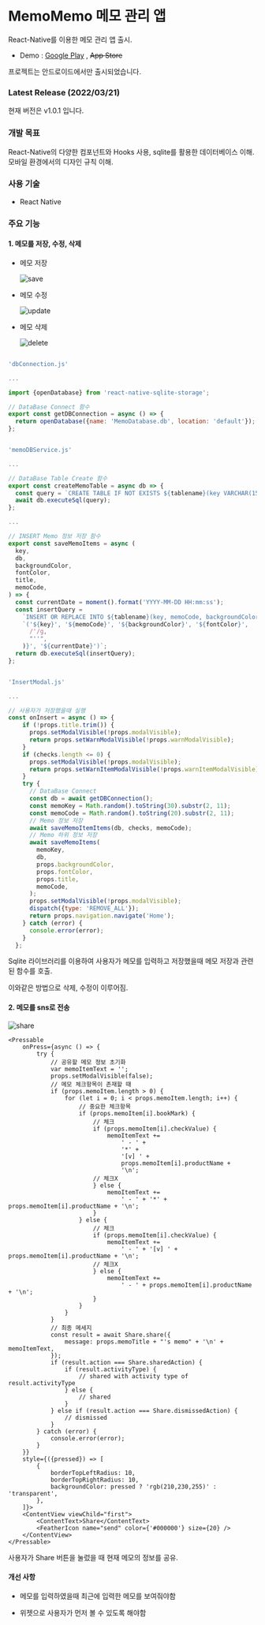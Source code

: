 # MemoMemo 메모 관리 앱

React-Native를 이용한 메모 관리 앱 출시.



- Demo : [Google Play](https://play.google.com/store/apps/details?id=com.memomemo) , ~~App Store~~ 

프로젝트는 안드로이드에서만 출시되었습니다. 



### Latest Release (2022/03/21)  

현재 버전은 v1.0.1 입니다.



### 개발 목표

React-Native의 다양한 컴포넌트와 Hooks 사용, sqlite를 활용한 데이터베이스 이해. 모바일 환경에서의 디자인 규칙 이해.



### 사용 기술

- React Native

  

### 주요 기능

#### 1. 메모를 저장, 수정, 삭제



- 메모 저장

  

  ![save](https://user-images.githubusercontent.com/40458684/159290590-e073d0a3-db65-40c3-a284-81d421dd4923.gif)

  

- 메모 수정

  

  ![update](https://user-images.githubusercontent.com/40458684/159290694-2fdd0367-660b-473b-9409-2c1dbf327e88.gif)

  

- 메모 삭제

  ![delete](https://user-images.githubusercontent.com/40458684/159290719-dd3ca318-e937-447a-a8a0-f494155a469c.gif)



```javascript

'dbConnection.js'

...

import {openDatabase} from 'react-native-sqlite-storage';

// DataBase Connect 함수
export const getDBConnection = async () => {
  return openDatabase({name: 'MemoDatabase.db', location: 'default'});
};


'memoDBService.js'

...

// DataBase Table Create 함수
export const createMemoTable = async db => {
  const query = `CREATE TABLE IF NOT EXISTS ${tablename}(key VARCHAR(150) PRIMARY KEY, memoCode VARCHAR(150), backgroundColor VARCHAR(10), fontColor VARCHAR(10), title VARCAHR(150), createDate VARCAHR(150));`;
  await db.executeSql(query);
};

...

// INSERT Memo 정보 저장 함수
export const saveMemoItems = async (
  key,
  db,
  backgroundColor,
  fontColor,
  title,
  memoCode,
) => {
  const currentDate = moment().format('YYYY-MM-DD HH:mm:ss');
  const insertQuery =
    `INSERT OR REPLACE INTO ${tablename}(key, memoCode, backgroundColor, fontColor, title, createDate) values` +
    `('${key}', '${memoCode}', '${backgroundColor}', '${fontColor}',  '${title.replace(
      /'/g,
      "''",
    )}', '${currentDate}')`;
  return db.executeSql(insertQuery);
};


'InsertModal.js'

...

// 사용자가 저장했을때 실행
const onInsert = async () => {
    if (!props.title.trim()) {
      props.setModalVisible(!props.modalVisible);
      return props.setWarnModalVisible(!props.warnModalVisible);
    }
    if (checks.length <= 0) {
      props.setModalVisible(!props.modalVisible);
      return props.setWarnItemModalVisible(!props.warnItemModalVisible);
    }
    try {
      // DataBase Connect
      const db = await getDBConnection();
      const memoKey = Math.random().toString(30).substr(2, 11);
      const memoCode = Math.random().toString(20).substr(2, 11);
      // Memo 정보 저장
      await saveMemoItemItems(db, checks, memoCode);
      // Memo 하위 정보 저장
      await saveMemoItems(
        memoKey,
        db,
        props.backgroundColor,
        props.fontColor,
        props.title,
        memoCode,
      );
      props.setModalVisible(!props.modalVisible);
      dispatch({type: 'REMOVE_ALL'});
      return props.navigation.navigate('Home');
    } catch (error) {
      console.error(error);
    }
  };
```



Sqlite 라이브러리를 이용하여 사용자가 메모를 입력하고 저장했을때 메모 저장과 관련된 함수를 호출. 

이와같은 방법으로 삭제, 수정이 이루어짐.



#### 2. 메모를 sns로 전송



![share](https://user-images.githubusercontent.com/40458684/159290766-82e77a94-25c0-4e33-87e2-4e335c8732ab.gif)



```react
<Pressable
    onPress={async () => {
        try {
            // 공유할 메모 정보 초기화
            var memoItemText = '';
            props.setModalVisible(false);
            // 메모 체크항목이 존재할 때
            if (props.memoItem.length > 0) {
                for (let i = 0; i < props.memoItem.length; i++) {
                    // 중요한 체크항목
                    if (props.memoItem[i].bookMark) {
                        // 체크
                        if (props.memoItem[i].checkValue) {
                            memoItemText +=
                                ' - ' +
                                '*' +
                                '[v] ' +
                                props.memoItem[i].productName +
                                '\n';
                        // 체크X
                        } else {
                            memoItemText +=
                                ' - ' + '*' + props.memoItem[i].productName + '\n';
                        }
                    } else {
                        // 체크
                        if (props.memoItem[i].checkValue) {
                            memoItemText +=
                                ' - ' + '[v] ' + props.memoItem[i].productName + '\n';
                        // 체크X
                        } else {
                            memoItemText +=
                                ' - ' + props.memoItem[i].productName + '\n';
                        }
                    }
                }
            }
            // 최종 메세지
            const result = await Share.share({
                message: props.memoTitle + "'s memo" + '\n' + memoItemText,
            });
            if (result.action === Share.sharedAction) {
                if (result.activityType) {
                    // shared with activity type of result.activityType
                } else {
                    // shared
                }
            } else if (result.action === Share.dismissedAction) {
                // dismissed
            }
        } catch (error) {
            console.error(error);
        }
    }}
    style={({pressed}) => [
        {
            borderTopLeftRadius: 10,
            borderTopRightRadius: 10,
            backgroundColor: pressed ? 'rgb(210,230,255)' : 'transparent',
        },
    ]}>
    <ContentView viewChild="first">
        <ContentText>Share</ContentText>
        <FeatherIcon name="send" color={'#000000'} size={20} />
    </ContentView>
</Pressable>
```

사용자가 Share 버튼을 눌렀을 때 현재 메모의 정보를 공유.





#### 개선 사항

-   메모를 입력하였을때 최근에 입력한 메모를 보여줘야함
    
-   위젯으로 사용자가 먼저 볼 수 있도록 해야함

